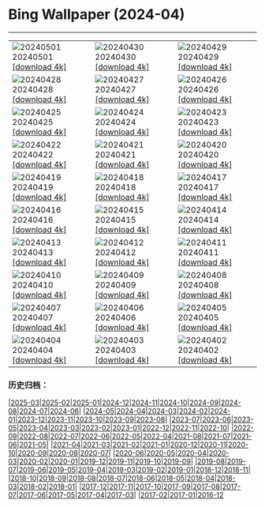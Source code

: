 # Bing Wallpaper (2024-04)
**************

<table><tr><td><img src="https://www.bing.com/th?id=OHR.CheetahRain_EN-US6179670004_1920x1080.jpg" alt="20240501"> 20240501 <a href="https://www.bing.com/th?id=OHR.CheetahRain_EN-US6179670004_UHD.jpg">[download 4k]</a></td><td><img src="https://www.bing.com/th?id=OHR.TulouFujian_EN-US6009679228_1920x1080.jpg" alt="20240430"> 20240430 <a href="https://www.bing.com/th?id=OHR.TulouFujian_EN-US6009679228_UHD.jpg">[download 4k]</a></td><td><img src="https://www.bing.com/th?id=OHR.GuadalupeTexas_EN-US5906260854_1920x1080.jpg" alt="20240429"> 20240429 <a href="https://www.bing.com/th?id=OHR.GuadalupeTexas_EN-US5906260854_UHD.jpg">[download 4k]</a></td></tr><tr><td><img src="https://www.bing.com/th?id=OHR.LeucisticHummingbird_EN-US5796079642_1920x1080.jpg" alt="20240428"> 20240428 <a href="https://www.bing.com/th?id=OHR.LeucisticHummingbird_EN-US5796079642_UHD.jpg">[download 4k]</a></td><td><img src="https://www.bing.com/th?id=OHR.KalalochTree_EN-US5565386489_1920x1080.jpg" alt="20240427"> 20240427 <a href="https://www.bing.com/th?id=OHR.KalalochTree_EN-US5565386489_UHD.jpg">[download 4k]</a></td><td><img src="https://www.bing.com/th?id=OHR.PenguinDirections_EN-US5469437415_1920x1080.jpg" alt="20240426"> 20240426 <a href="https://www.bing.com/th?id=OHR.PenguinDirections_EN-US5469437415_UHD.jpg">[download 4k]</a></td></tr><tr><td><img src="https://www.bing.com/th?id=OHR.TrilliumOntario_EN-US5180679465_1920x1080.jpg" alt="20240425"> 20240425 <a href="https://www.bing.com/th?id=OHR.TrilliumOntario_EN-US5180679465_UHD.jpg">[download 4k]</a></td><td><img src="https://www.bing.com/th?id=OHR.TrinityDublin_EN-US9065489677_1920x1080.jpg" alt="20240424"> 20240424 <a href="https://www.bing.com/th?id=OHR.TrinityDublin_EN-US9065489677_UHD.jpg">[download 4k]</a></td><td><img src="https://www.bing.com/th?id=OHR.EarthDayTurtle_EN-US4769423754_1920x1080.jpg" alt="20240423"> 20240423 <a href="https://www.bing.com/th?id=OHR.EarthDayTurtle_EN-US4769423754_UHD.jpg">[download 4k]</a></td></tr><tr><td><img src="https://www.bing.com/th?id=OHR.CadesCove_EN-US4359486356_1920x1080.jpg" alt="20240422"> 20240422 <a href="https://www.bing.com/th?id=OHR.CadesCove_EN-US4359486356_UHD.jpg">[download 4k]</a></td><td><img src="https://www.bing.com/th?id=OHR.YellowstoneGeyser_EN-US3470127711_1920x1080.jpg" alt="20240421"> 20240421 <a href="https://www.bing.com/th?id=OHR.YellowstoneGeyser_EN-US3470127711_UHD.jpg">[download 4k]</a></td><td><img src="https://www.bing.com/th?id=OHR.OrkneyStones_EN-US3355508244_1920x1080.jpg" alt="20240420"> 20240420 <a href="https://www.bing.com/th?id=OHR.OrkneyStones_EN-US3355508244_UHD.jpg">[download 4k]</a></td></tr><tr><td><img src="https://www.bing.com/th?id=OHR.AvilaSpain_EN-US3559491003_1920x1080.jpg" alt="20240419"> 20240419 <a href="https://www.bing.com/th?id=OHR.AvilaSpain_EN-US3559491003_UHD.jpg">[download 4k]</a></td><td><img src="https://www.bing.com/th?id=OHR.SpringCub_EN-US3818124104_1920x1080.jpg" alt="20240418"> 20240418 <a href="https://www.bing.com/th?id=OHR.SpringCub_EN-US3818124104_UHD.jpg">[download 4k]</a></td><td><img src="https://www.bing.com/th?id=OHR.UnionSquareNYC_EN-US3633149979_1920x1080.jpg" alt="20240417"> 20240417 <a href="https://www.bing.com/th?id=OHR.UnionSquareNYC_EN-US3633149979_UHD.jpg">[download 4k]</a></td></tr><tr><td><img src="https://www.bing.com/th?id=OHR.RedBallBelgium_EN-US3314192425_1920x1080.jpg" alt="20240416"> 20240416 <a href="https://www.bing.com/th?id=OHR.RedBallBelgium_EN-US3314192425_UHD.jpg">[download 4k]</a></td><td><img src="https://www.bing.com/th?id=OHR.BowlingBallCali_EN-US3241530931_1920x1080.jpg" alt="20240415"> 20240415 <a href="https://www.bing.com/th?id=OHR.BowlingBallCali_EN-US3241530931_UHD.jpg">[download 4k]</a></td><td><img src="https://www.bing.com/th?id=OHR.SpringApple_EN-US3148648329_1920x1080.jpg" alt="20240414"> 20240414 <a href="https://www.bing.com/th?id=OHR.SpringApple_EN-US3148648329_UHD.jpg">[download 4k]</a></td></tr><tr><td><img src="https://www.bing.com/th?id=OHR.SunsetArchesNP_EN-US2974318595_1920x1080.jpg" alt="20240413"> 20240413 <a href="https://www.bing.com/th?id=OHR.SunsetArchesNP_EN-US2974318595_UHD.jpg">[download 4k]</a></td><td><img src="https://www.bing.com/th?id=OHR.DragonWaterfall_EN-US2799967886_1920x1080.jpg" alt="20240412"> 20240412 <a href="https://www.bing.com/th?id=OHR.DragonWaterfall_EN-US2799967886_UHD.jpg">[download 4k]</a></td><td><img src="https://www.bing.com/th?id=OHR.OwlSiblings_EN-US2594321387_1920x1080.jpg" alt="20240411"> 20240411 <a href="https://www.bing.com/th?id=OHR.OwlSiblings_EN-US2594321387_UHD.jpg">[download 4k]</a></td></tr><tr><td><img src="https://www.bing.com/th?id=OHR.SkagitValleyTulips_EN-US2489408645_1920x1080.jpg" alt="20240410"> 20240410 <a href="https://www.bing.com/th?id=OHR.SkagitValleyTulips_EN-US2489408645_UHD.jpg">[download 4k]</a></td><td><img src="https://www.bing.com/th?id=OHR.SolarEclipseOregon_EN-US2134131862_1920x1080.jpg" alt="20240409"> 20240409 <a href="https://www.bing.com/th?id=OHR.SolarEclipseOregon_EN-US2134131862_UHD.jpg">[download 4k]</a></td><td><img src="https://www.bing.com/th?id=OHR.BeaverDenali_EN-US1894047698_1920x1080.jpg" alt="20240408"> 20240408 <a href="https://www.bing.com/th?id=OHR.BeaverDenali_EN-US1894047698_UHD.jpg">[download 4k]</a></td></tr><tr><td><img src="https://www.bing.com/th?id=OHR.JapanHimeji_EN-US1768279571_1920x1080.jpg" alt="20240407"> 20240407 <a href="https://www.bing.com/th?id=OHR.JapanHimeji_EN-US1768279571_UHD.jpg">[download 4k]</a></td><td><img src="https://www.bing.com/th?id=OHR.BahamasSpace_EN-US1544254149_1920x1080.jpg" alt="20240406"> 20240406 <a href="https://www.bing.com/th?id=OHR.BahamasSpace_EN-US1544254149_UHD.jpg">[download 4k]</a></td><td><img src="https://www.bing.com/th?id=OHR.AntelopeBotswana_EN-US3335739405_1920x1080.jpg" alt="20240405"> 20240405 <a href="https://www.bing.com/th?id=OHR.AntelopeBotswana_EN-US3335739405_UHD.jpg">[download 4k]</a></td></tr><tr><td><img src="https://www.bing.com/th?id=OHR.KyrgyzstanRainbow_EN-US3266651913_1920x1080.jpg" alt="20240404"> 20240404 <a href="https://www.bing.com/th?id=OHR.KyrgyzstanRainbow_EN-US3266651913_UHD.jpg">[download 4k]</a></td><td><img src="https://www.bing.com/th?id=OHR.JutlandSpring_EN-US3202382460_1920x1080.jpg" alt="20240403"> 20240403 <a href="https://www.bing.com/th?id=OHR.JutlandSpring_EN-US3202382460_UHD.jpg">[download 4k]</a></td><td><img src="https://www.bing.com/th?id=OHR.PalazzoFarnese_EN-US3142967327_1920x1080.jpg" alt="20240402"> 20240402 <a href="https://www.bing.com/th?id=OHR.PalazzoFarnese_EN-US3142967327_UHD.jpg">[download 4k]</a></td></tr></table>

### 历史归档：

|[2025-03](/../2025-03/2025-03.md)|[2025-02](/../2025-02/2025-02.md)|[2025-01](/../2025-01/2025-01.md)|[2024-12](/../2024-12/2024-12.md)|[2024-11](/../2024-11/2024-11.md)|[2024-10](/../2024-10/2024-10.md)|[2024-09](/../2024-09/2024-09.md)|[2024-08](/../2024-08/2024-08.md)|[2024-07](/../2024-07/2024-07.md)|[2024-06](/../2024-06/2024-06.md)|
|[2024-05](/../2024-05/2024-05.md)|[2024-04](/2024-04.md)|[2024-03](/../2024-03/2024-03.md)|[2024-02](/../2024-02/2024-02.md)|[2024-01](/../2024-01/2024-01.md)|[2023-12](/../2023-12/2023-12.md)|[2023-11](/../2023-11/2023-11.md)|[2023-10](/../2023-10/2023-10.md)|[2023-09](/../2023-09/2023-09.md)|[2023-08](/../2023-08/2023-08.md)|
|[2023-07](/../2023-07/2023-07.md)|[2023-06](/../2023-06/2023-06.md)|[2023-05](/../2023-05/2023-05.md)|[2023-04](/../2023-04/2023-04.md)|[2023-03](/../2023-03/2023-03.md)|[2023-02](/../2023-02/2023-02.md)|[2023-01](/../2023-01/2023-01.md)|[2022-12](/../2022-12/2022-12.md)|[2022-11](/../2022-11/2022-11.md)|[2022-10](/../2022-10/2022-10.md)|
|[2022-09](/../2022-09/2022-09.md)|[2022-08](/../2022-08/2022-08.md)|[2022-07](/../2022-07/2022-07.md)|[2022-06](/../2022-06/2022-06.md)|[2022-05](/../2022-05/2022-05.md)|[2022-04](/../2022-04/2022-04.md)|[2021-08](/../2021-08/2021-08.md)|[2021-07](/../2021-07/2021-07.md)|[2021-06](/../2021-06/2021-06.md)|[2021-05](/../2021-05/2021-05.md)|
|[2021-04](/../2021-04/2021-04.md)|[2021-03](/../2021-03/2021-03.md)|[2021-02](/../2021-02/2021-02.md)|[2021-01](/../2021-01/2021-01.md)|[2020-12](/../2020-12/2020-12.md)|[2020-11](/../2020-11/2020-11.md)|[2020-10](/../2020-10/2020-10.md)|[2020-09](/../2020-09/2020-09.md)|[2020-08](/../2020-08/2020-08.md)|[2020-07](/../2020-07/2020-07.md)|
|[2020-06](/../2020-06/2020-06.md)|[2020-05](/../2020-05/2020-05.md)|[2020-04](/../2020-04/2020-04.md)|[2020-03](/../2020-03/2020-03.md)|[2020-02](/../2020-02/2020-02.md)|[2020-01](/../2020-01/2020-01.md)|[2019-12](/../2019-12/2019-12.md)|[2019-11](/../2019-11/2019-11.md)|[2019-10](/../2019-10/2019-10.md)|[2019-09](/../2019-09/2019-09.md)|
|[2019-08](/../2019-08/2019-08.md)|[2019-07](/../2019-07/2019-07.md)|[2019-06](/../2019-06/2019-06.md)|[2019-05](/../2019-05/2019-05.md)|[2019-04](/../2019-04/2019-04.md)|[2019-03](/../2019-03/2019-03.md)|[2019-02](/../2019-02/2019-02.md)|[2019-01](/../2019-01/2019-01.md)|[2018-12](/../2018-12/2018-12.md)|[2018-11](/../2018-11/2018-11.md)|
|[2018-10](/../2018-10/2018-10.md)|[2018-09](/../2018-09/2018-09.md)|[2018-08](/../2018-08/2018-08.md)|[2018-07](/../2018-07/2018-07.md)|[2018-06](/../2018-06/2018-06.md)|[2018-05](/../2018-05/2018-05.md)|[2018-04](/../2018-04/2018-04.md)|[2018-03](/../2018-03/2018-03.md)|[2018-02](/../2018-02/2018-02.md)|[2018-01](/../2018-01/2018-01.md)|
|[2017-12](/../2017-12/2017-12.md)|[2017-11](/../2017-11/2017-11.md)|[2017-10](/../2017-10/2017-10.md)|[2017-09](/../2017-09/2017-09.md)|[2017-08](/../2017-08/2017-08.md)|[2017-07](/../2017-07/2017-07.md)|[2017-06](/../2017-06/2017-06.md)|[2017-05](/../2017-05/2017-05.md)|[2017-04](/../2017-04/2017-04.md)|[2017-03](/../2017-03/2017-03.md)|
|[2017-02](/../2017-02/2017-02.md)|[2017-01](/../2017-01/2017-01.md)|[2016-12](/../2016-12/2016-12.md)